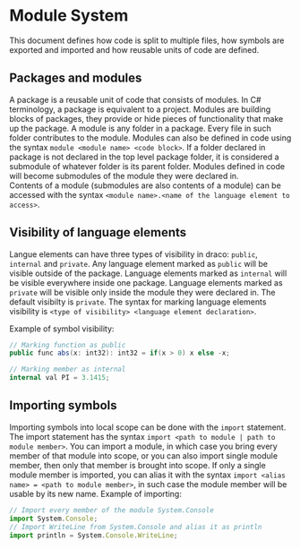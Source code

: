 # Module System
This document defines how code is split to multiple files, how symbols are exported and imported and how reusable units of code are defined.  
## Packages and modules
A package is a reusable unit of code that consists of modules. In C# terminology, a package is equivalent to a project. Modules are building blocks of packages, they provide or hide pieces of functionality that make up the package. A module is any folder in a package. Every file in such folder contributes to the module. Modules can also be defined in code using the syntax `module <module name> <code block>`.
If a folder declared in package is not declared in the top level package folder, it is considered a submodule of whatever folder is its parent folder. Modules defined in code will become submodules of the module they were declared in.   
Contents of a module (submodules are also contents of a module) can be accessed with the syntax `<module name>.<name of the language element to access>`.
## Visibility of language elements
Langue elements can have three types of visibility in draco: `public`, `internal` and `private`.
Any language element marked as `public` will be visible outside of the package. Language elements marked as `internal` will be visible everywhere inside one package. Language elements marked as `private` will be visible only inside the module they were declared in. The default visibilty is `private`. The syntax for marking language elements visibility is `<type of visibility> <language element declaration>`.

Example of symbol visibility:
```c#
// Marking function as public
public func abs(x: int32): int32 = if(x > 0) x else -x;

// Marking member as internal
internal val PI = 3.1415;
```
## Importing symbols
Importing symbols into local scope can be done with the `import` statement. The import statement has the syntax `import <path to module | path to module member>`. You can import a module, in which case you bring every member of that module into scope, or you can also import single module member, then only that member is brought into scope. If only a single module member is imported, you can alias it with the syntax `import <alias name> = <path to module member>`, in such case the module member will be usable by its new name. 
Example of importing:
```js
// Import every member of the module System.Console
import System.Console;
// Import WriteLine from System.Console and alias it as println
import println = System.Console.WriteLine;
```
